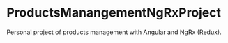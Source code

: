 # ProductsManangementNgRxProject
Personal project of products management with Angular and NgRx (Redux).
